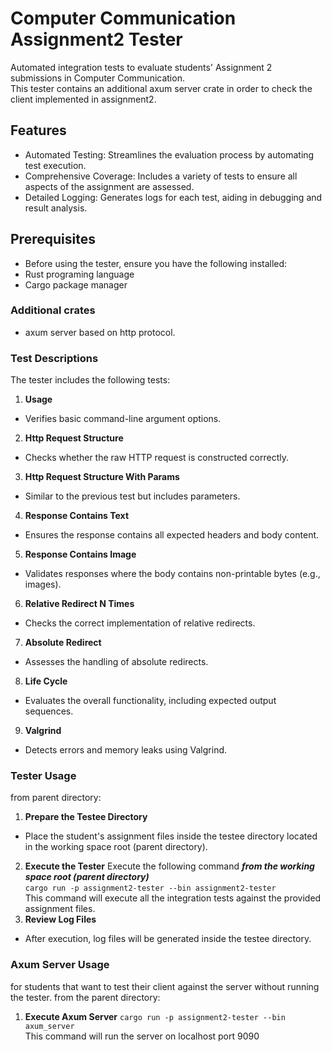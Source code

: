 # **Computer Communication Assignment2 Tester**

Automated integration tests to evaluate students' Assignment 2 submissions in Computer Communication.\
This tester contains an additional axum server crate in order to check the client implemented in assignment2.

## Features
- Automated Testing: Streamlines the evaluation process by automating test execution.
- Comprehensive Coverage: Includes a variety of tests to ensure all aspects of the assignment are assessed.
- Detailed Logging: Generates logs for each test, aiding in debugging and result analysis.

## Prerequisites
- Before using the tester, ensure you have the following installed:
- Rust programing language
- Cargo package manager

### Additional crates
- axum server based on http protocol.

### Test Descriptions
The tester includes the following tests:

1. **Usage** 
- Verifies basic command-line argument options.
2. **Http Request Structure**
- Checks whether the raw HTTP request is constructed correctly.
3. **Http Request Structure With Params**
- Similar to the previous test but includes parameters.
4. **Response Contains Text**
- Ensures the response contains all expected headers and body content.
5. **Response Contains Image**
- Validates responses where the body contains non-printable bytes (e.g., images).
6. **Relative Redirect N Times**
- Checks the correct implementation of relative redirects.
7. **Absolute Redirect**
- Assesses the handling of absolute redirects.
8. **Life Cycle**
- Evaluates the overall functionality, including expected output sequences.
9. **Valgrind**
- Detects errors and memory leaks using Valgrind.

### Tester Usage
from parent directory:
1. **Prepare the Testee Directory**
- Place the student's assignment files inside the testee directory located in the working space root (parent directory).
2. **Execute the Tester**
Execute the following command ***from the working space root (parent directory)*** \
``` cargo run -p assignment2-tester --bin assignment2-tester ```\
This command will execute all the integration tests against the provided assignment files.
3. **Review Log Files**
- After execution, log files will be generated inside the testee directory.

### Axum Server Usage
for students that want to test their client against the server without running the tester.
from the parent directory:
1. **Execute Axum Server**
``` cargo run -p assignment2-tester --bin axum_server ```\
This command will run the server on localhost port 9090